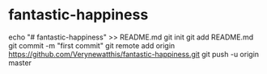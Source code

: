 # fantastic-happiness
echo "# fantastic-happiness" >> README.md
git init
git add README.md
git commit -m "first commit"
git remote add origin https://github.com/Verynewatthis/fantastic-happiness.git
git push -u origin master
